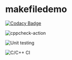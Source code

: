# makefiledemo

[![Codacy Badge](https://api.codacy.com/project/badge/Grade/20b661ae744543d2a041f1eed68d2e5a)](https://app.codacy.com/manual/vijaymksv/makefiledemo?utm_source=github.com&utm_medium=referral&utm_content=vijaymksv/makefiledemo&utm_campaign=Badge_Grade_Dashboard)



![cppcheck-action](https://github.com/vijaymksv/makefiledemo/workflows/cppcheck-action/badge.svg)

![Unit testing](https://github.com/vijaymksv/makefiledemo/workflows/Unit%20testing/badge.svg)

![C/C++ CI](https://github.com/vijaymksv/makefiledemo/workflows/C/C++%20CI/badge.svg)

